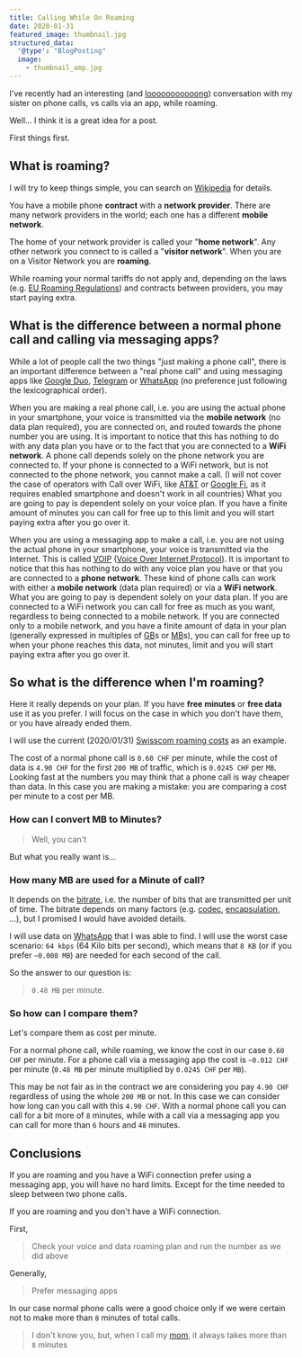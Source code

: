 ```yaml
---
title: Calling While On Roaming
date: 2020-01-31
featured_image: thumbnail.jpg
structured_data:
  '@type': "BlogPosting"
  image:
    - thumbnail_amp.jpg
---
```

I've recently had an interesting (and [looooooooooong][long-joke-url]) conversation with my sister on phone calls, vs calls via an app, while roaming.

Well... I think it is a great idea for a post.

First things first.

## What is roaming?

I will try to keep things simple, you can search on [Wikipedia][roaming-wiki-url] for details.

You have a mobile phone __contract__ with a __network provider__. There are many network providers in the world; each one has a different __mobile network__.

The home of your network provider is called your "__home network__". Any other network you connect to is called a "__visitor network__". When you are on a Visitor Network you are __roaming__.

While roaming your normal tariffs do not apply and, depending on the laws (e.g. [EU Roaming Regulations][eu-roaming-regulations-wiki-url]) and contracts between providers, you may start paying extra.

## What is the difference between a normal phone call and calling via messaging apps?

While a lot of people call the two things "just making a phone call", there is an important difference between a "real phone call" and using messaging apps like [Google Duo][google-duo-url], [Telegram][telegram-url] or [WhatsApp][whatsapp-url] (no preference just following the lexicographical order).

When you are making a real phone call, i.e. you are using the actual phone in your smartphone, your voice is transmitted via the __mobile network__ (no data plan required), you are connected on, and routed towards the phone number you are using.
It is important to notice that this has nothing to do with any data plan you have or to the fact that you are connected to a __WiFi network__. A phone call depends solely on the phone network you are connected to. If your phone is connected to a WiFi network, but is not connected to the phone network, you cannot make a call. (I will not cover the case of operators with Call over WiFi, like [AT&T][at-and-t-wifi-calling-url] or [Google Fi][google-fi-calls-via-wifi-url], as it requires enabled smartphone and doesn't work in all countries)
What you are going to pay is dependent solely on your voice plan. If you have a finite amount of minutes you can call for free up to this limit and you will start paying extra after you go over it.

When you are using a messaging app to make a call, i.e. you are not using the actual phone in your smartphone, your voice is transmitted via the Internet. This is called [VOIP][voip-wiki-url] ([Voice Over Internet Protocol][voip-wiki-url]).
It is important to notice that this has nothing to do with any voice plan you have or that you are connected to a __phone network__. These kind of phone calls can work with either a __mobile network__ (data plan required) or via a __WiFi network__.
What you are going to pay is dependent solely on your data plan. If you are connected to a WiFi network you can call for free as much as you want, regardless to being connected to a mobile network. If you are connected only to a mobile network, and you have a finite amount of data in your plan (generally expressed in multiples of [GB][byte-wiki-url]s or [MB][byte-wiki-url]s), you can call for free up to when your phone reaches this data, not minutes, limit and you will start paying extra after you go over it.

## So what is the difference when I'm roaming?

Here it really depends on your plan. If you have __free minutes__ or __free data__ use it as you prefer. I will focus on the case in which you don't have them, or you have already ended them.

I will use the current (2020/01/31) [Swisscom roaming costs][swisscom-roaming-url] as an example.

The cost of a normal phone call is `0.60 CHF` per minute, while the cost of data is `4.90 CHF` for the first `200 MB` of traffic, which is `0.0245 CHF` per `MB`.
Looking fast at the numbers you may think that a phone call is way cheaper than data. In this case you are making a mistake: you are comparing a cost per minute to a cost per MB.

### How can I convert MB to Minutes?

> Well, you can't

But what you really want is...

### How many MB are used for a Minute of call?

It depends on the [bitrate][bitrate-wiki-url], i.e. the number of bits that are transmitted per unit of time.
The bitrate depends on many factors (e.g. [codec][codec-wiki-url], [encapsulation][encapsulation-wiki-url], ...), but I promised I would have avoided details.

I will use data on [WhatsApp][whatsapp-bitrate-url] that I was able to find.
I will use the worst case scenario: `64 kbps` (64 Kilo bits per second), which means that `8 KB` (or if you prefer `~0.008 MB`) are needed for each second of the call.

So the answer to our question is:

> `0.48 MB` per minute.

### So how can I compare them?

Let's compare them as cost per minute.

For a normal phone call, while roaming, we know the cost in our case `0.60 CHF` per minute.
For a phone call via a messaging app the cost is `~0.012 CHF` per minute (`0.48 MB` per minute multiplied by `0.0245 CHF` per `MB`).

This may be not fair as in the contract we are considering you pay `4.90 CHF` regardless of using the whole `200 MB` or not.
In this case we can consider how long can you call with this `4.90 CHF`.
With a normal phone call you can call for a bit more of `8` minutes, while with a call via a messaging app you can call for more than `6` hours and `48` minutes.

## Conclusions

If you are roaming and you have a WiFi connection prefer using a messaging app, you will have no hard limits. Except for the time needed to sleep between two phone calls.

If you are roaming and you don't have a WiFi connection.

First,

> Check your voice and data roaming plan and run the number as we did above

Generally,

> Prefer messaging apps

In our case normal phone calls were a good choice only if we were certain not to make more than `8` minutes of total calls.

> I don't know you, but, when I call my [mom][phone-call-joke-url], it always takes more than `8` minutes

[bitrate-wiki-url]: https://en.wikipedia.org/wiki/Bit_rate
[codec-wiki-url]: https://en.wikipedia.org/wiki/Codec
[at-and-t-wifi-calling-url]: https://www.att.com/shop/wireless/features/wifi-calling.html
[byte-wiki-url]:https://en.wikipedia.org/wiki/Byte#Unit_multiples
[encapsulation-wiki-url]:https://en.wikipedia.org/wiki/Encapsulation_(networking)
[eu-roaming-regulations-wiki-url]: https://en.wikipedia.org/wiki/European_Union_roaming_regulations
[google-duo-url]: https://duo.google.com/about/
[google-fi-calls-via-wifi-url]: https://support.google.com/fi/answer/6157793?hl=en
[long-joke-url]: https://giphy.com/gifs/jake-detective-holt-V0PSrSAm7VxPW
[phone-call-joke-url]: https://giphy.com/gifs/cbc-schittscreek-schitts-creek-39jFXjz5MpJUMnqIP4
[roaming-wiki-url]: https://en.wikipedia.org/wiki/Roaming
[swisscom-roaming-url]: https://www.swisscom.ch/en/residential/plans-rates/inone-mobile/roaming.html
[telegram-url]: https://telegram.org/
[voip-wiki-url]:https://en.wikipedia.org/wiki/Voice_over_IP
[whatsapp-url]: https://www.whatsapp.com/
[whatsapp-bitrate-url]: https://www.quora.com/How-much-bandwidth-Kbps-does-a-WhatsApp-call-require
